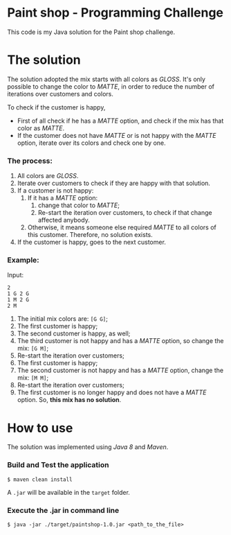 # Paint shop - Programming Challenge

This code is my Java solution for the Paint shop challenge.

# The solution

The solution adopted the mix starts with all colors as _GLOSS_. It's only possible to change the color to _MATTE_, in 
order to reduce the number of iterations over customers and colors.

To check if the customer is happy, 
* First of all check if he has a _MATTE_ option, and check if the mix has that color as _MATTE_.
* If the customer does not have _MATTE_ or is not happy with the _MATTE_ option, iterate over its colors and check one by one.

### The process:
1. All colors are _GLOSS_. 
2. Iterate over customers to check if they are happy with that solution. 
3. If a customer is not happy: 
    1. If it has a _MATTE_ option: 
        1. change that color to _MATTE_;
        2. Re-start the iteration over customers, to check if that change affected anybody.
    2. Otherwise, it means someone else required _MATTE_ to all colors of this customer. Therefore, no solution exists.
4. If the customer is happy, goes to the next customer.

### Example:
Input:
```text
2
1 G 2 G
1 M 2 G
2 M
```

1. The initial mix colors are: `[G G]`;
2. The first customer is happy;
3. The second customer is happy, as well;
4. The third customer is not happy and has a _MATTE_ option, so change the mix: `[G M]`;
5. Re-start the iteration over customers;
6. The first customer is happy;
7. The second customer is not happy and has a _MATTE_ option, change the mix: `[M M]`;
8. Re-start the iteration over customers;
9. The first customer is no longer happy and does not have a _MATTE_ option. So, **this mix has no solution**.

# How to use

The solution was implemented using _Java 8_ and _Maven_. 

### Build and Test the application

```
$ maven clean install
```

A `.jar` will be available in the `target` folder.

### Execute the .jar in command line
```
$ java -jar ./target/paintshop-1.0.jar <path_to_the_file>
```
